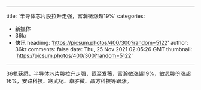 
---
title: '半导体芯片股拉升走强，富瀚微涨超19%'
categories: 
 - 新媒体
 - 36kr
 - 快讯
headimg: 'https://picsum.photos/400/300?random=5122'
author: 36kr
comments: false
date: Thu, 25 Nov 2021 02:05:26 GMT
thumbnail: 'https://picsum.photos/400/300?random=5122'
---

<div>   
36氪获悉，半导体芯片股拉升走强，截至发稿，富瀚微涨超19%，敏芯股份涨超16%，安路科技、寒武纪、卓胜微、晶方科技等跟涨。  
</div>
            